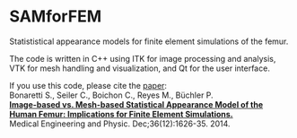 # SAMforFEM

Statististical appearance models for finite element simulations of the femur.

The code is written in C++ using ITK for image processing and analysis, VTK for mesh handling and visualization, and Qt for the user interface. 

If you use this code, please cite the [paper](http://www.mauricioreyes.me/Publications/BonarettiMEP2014.pdf):  
Bonaretti S., Seiler C., Boichon C., Reyes M., Büchler P.   
[**Image-based vs. Mesh-based Statistical Appearance Model of the Human Femur: Implications for Finite Element Simulations.**](http://www.mauricioreyes.me/Publications/BonarettiMEP2014.pdf)  
Medical Engineering and Physic. Dec;36(12):1626-35. 2014. 

